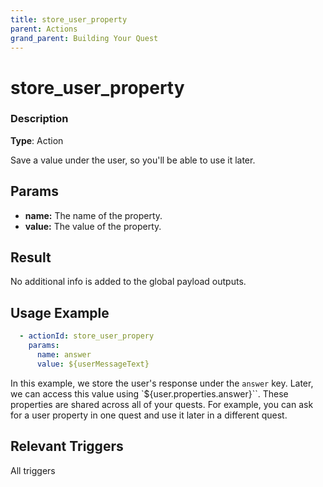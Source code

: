 ```yaml
---
title: store_user_property
parent: Actions
grand_parent: Building Your Quest
---
```


# store_user_property

### Description

**Type**: Action

Save a value under the user, so you'll be able to use it later.

## Params

- **name:** The name of the property.
- **value:** The value of the property.

## Result

No additional info is added to the global payload outputs.

## Usage Example

```yaml
  - actionId: store_user_propery
    params:
      name: answer
      value: ${userMessageText}
```
In this example, we store the user's response under the `answer` key. Later, we can access this value using `${user.properties.answer}``.
These properties are shared across all of your quests. For example, you can ask for a user property in one quest and use it later in a different quest.

## Relevant Triggers

All triggers
